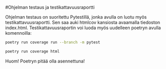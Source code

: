 #Ohjelman testaus ja testikattavuusraportti

Ohjelman testaus on suoritettu Pytestillä, jonka avulla on luotu myös testikattavuusraportti.
Sen saa auki htmlcov kansiosta avaamalla tiedoston index.html. 
Testikattavuusraportin voi luoda myös uudelleen poetryn avulla komennoilla:

```bash
poetry run coverage run --branch -m pytest
```

```bash
poetry run coverage html
```

Huom! Poetryn pitää olla asennettuna!
